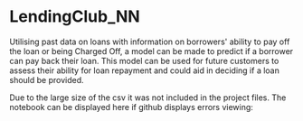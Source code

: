 # LendingClub_NN
Utilising past data on loans with information on borrowers' ability to pay off the loan or being Charged Off, a model can be made to predict if a borrower can pay back their loan. This model can be used for future customers to assess their ability for loan repayment and could aid in deciding if a loan should be provided.

Due to the large size of the csv it was not included in the project files. The notebook can be displayed here if github displays errors viewing: 
